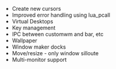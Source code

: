 - Create new cursors
- Improved error handling using lua_pcall
- Virtual Desktops
- Key management
- IPC between customwm and bar, etc
- Wallpaper
- Window maker docks
- Move/resize - only window silloute
- Multi-monitor support
